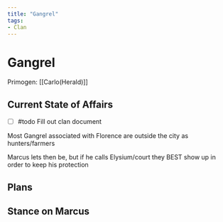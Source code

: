 ```yaml
---
title: "Gangrel"
tags:
- Clan
---
```


# Gangrel
Primogen: [[Carlo(Herald)]]

## Current State of Affairs
- [ ] #todo Fill out clan document

Most Gangrel associated with Florence are outside the city as hunters/farmers

Marcus lets then be, but if he calls Elysium/court they BEST show up in order to keep his protection

## Plans

## Stance on Marcus
